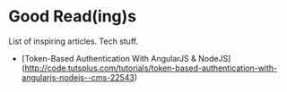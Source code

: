 Good Read(ing)s
===============

List of inspiring articles. Tech stuff. 


* [Token-Based Authentication With AngularJS & NodeJS] (http://code.tutsplus.com/tutorials/token-based-authentication-with-angularjs-nodejs--cms-22543)
